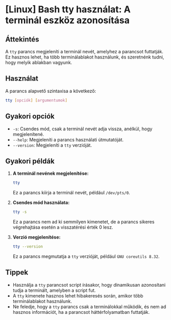 # [Linux] Bash tty használat: A terminál eszköz azonosítása

## Áttekintés
A `tty` parancs megjeleníti a terminál nevét, amelyhez a parancsot futtatják. Ez hasznos lehet, ha több terminálablakot használunk, és szeretnénk tudni, hogy melyik ablakban vagyunk.

## Használat
A parancs alapvető szintaxisa a következő:

```bash
tty [opciók] [argumentumok]
```

## Gyakori opciók
- `-s`: Csendes mód, csak a terminál nevét adja vissza, anélkül, hogy megjelenítené.
- `--help`: Megjeleníti a parancs használati útmutatóját.
- `--version`: Megjeleníti a `tty` verzióját.

## Gyakori példák
1. **A terminál nevének megjelenítése:**
   ```bash
   tty
   ```
   Ez a parancs kiírja a terminál nevét, például `/dev/pts/0`.

2. **Csendes mód használata:**
   ```bash
   tty -s
   ```
   Ez a parancs nem ad ki semmilyen kimenetet, de a parancs sikeres végrehajtása esetén a visszatérési érték 0 lesz.

3. **Verzió megjelenítése:**
   ```bash
   tty --version
   ```
   Ez a parancs megmutatja a `tty` verzióját, például `GNU coreutils 8.32`.

## Tippek
- Használja a `tty` parancsot script írásakor, hogy dinamikusan azonosítani tudja a terminált, amelyben a script fut.
- A `tty` kimenete hasznos lehet hibakeresés során, amikor több terminálablakot használunk.
- Ne feledje, hogy a `tty` parancs csak a terminálokkal működik, és nem ad hasznos információt, ha a parancsot háttérfolyamatban futtatják.